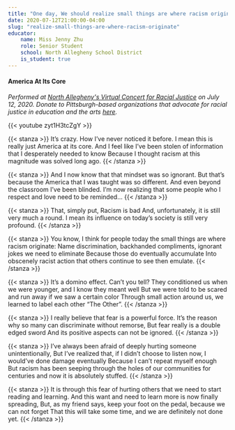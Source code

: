 ```yaml
---
title: "One day, We should realize small things are where racism originate: Name discrimination, backhanded compliments, ignorant jokes we need to eliminate"
date: 2020-07-12T21:00:00-04:00
slug: "realize-small-things-are-where-racism-originate"
educator:
    name: Miss Jenny Zhu
    role: Senior Student
    school: North Allegheny School District
    is_student: true
---
```


#### America At Its Core

_Performed at [North Allegheny's Virtual Concert for Racial Justice](https://givebutter.com/ZF5K9b) on July 12, 2020. Donate to Pittsburgh-based organizations that advocate for racial justice in education and the arts [here](https://givebutter.com/ZF5K9b)._

{{< youtube zyt1H3tcZgY >}}

{{< stanza >}}
It’s crazy. How I’ve never noticed it before.
I mean this is really just America at its core.
And I feel like I’ve been stolen of information that I desperately needed to know
Because I thought racism at this magnitude was solved long ago.
{{< /stanza >}}

{{< stanza >}}
And I now know that that mindset was so ignorant.
But that’s because the America that I was taught was so different.
And even beyond the classroom I’ve been blinded.
I’m now realizing that some people who I respect and love need to be reminded...
{{< /stanza >}}

{{< stanza >}}
That, simply put,
Racism is bad
And, unfortunately, it is still very much a round.
I mean its influence on today’s society is still very profound.
{{< /stanza >}}

{{< stanza >}}
You know, I think for people today the small things are where racism originate:
Name discrimination, backhanded compliments, ignorant jokes we need to eliminate
Because those do eventually accumulate
Into obscenely racist action that others continue to see then emulate.
{{< /stanza >}}

{{< stanza >}}
It’s a domino effect. Can’t you tell?
They conditioned us when we were younger, and I know they meant well
But we were told to be scared and run away if we saw a certain color
Through small action around us, we learned to label each other “The Other”.
{{< /stanza >}}

{{< stanza >}}
I really believe that fear is a powerful force.
It’s the reason why so many can discriminate without remorse,
But fear really is a double edged sword
And its positive aspects can not be ignored.
{{< /stanza >}}

{{< stanza >}}
I’ve always been afraid of deeply hurting someone unintentionally,
But I’ve realized that, if I didn’t choose to listen now, I would’ve done damage eventually
Because I can’t repeat myself enough
But racism has been seeping through the holes of our communities for centuries and now it is absolutely stuffed.
{{< /stanza >}}

{{< stanza >}}
It is through this fear of hurting others that we need to start reading and learning.
And this want and need to learn more is now finally spreading,
But, as my friend says, keep your foot on the pedal, because we can not forget
That this will take some time, and we are definitely not done yet.
{{< /stanza >}}
